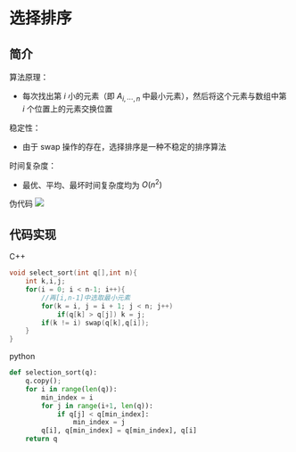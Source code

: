 # 选择排序
## 简介
算法原理：
- 每次找出第 $i$ 小的元素（即 $A_{i,\cdots ,n}$ 中最小元素），然后将这个元素与数组中第 $i$ 个位置上的元素交换位置

稳定性：
- 由于 swap 操作的存在，选择排序是一种不稳定的排序算法

时间复杂度：
- 最优、平均、最坏时间复杂度均为 $O(n^{2})$

伪代码
![](\images/1.png)

## 代码实现
C++
```cpp
void select_sort(int q[],int n){
    int k,i,j;
    for(i = 0; i < n-1; i++){
        //再[i,n-1]中选取最小元素
        for(k = i, j = i + 1; j < n; j++)
            if(q[k] > q[j]) k = j;
        if(k != i) swap(q[k],q[i]);
    }
}
```

python
```python
def selection_sort(q):
    q.copy();
    for i in range(len(q)):
        min_index = i
        for j in range(i+1, len(q)):
            if q[j] < q[min_index]:
                min_index = j
        q[i], q[min_index] = q[min_index], q[i]
    return q
```